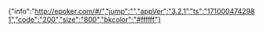 {"info":"http://epoker.com/#/","jump":"","appVer":"3.2.1","ts":"1710004742981","code":"200","size":"800","bkcolor":"#ffffff"}